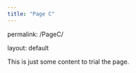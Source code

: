 ```yaml
---
title: "Page C"
---
```


permalink: /PageC/

layout: default




This is just some content to trial the page.
